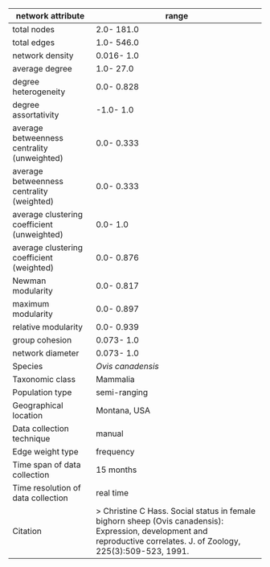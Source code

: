 network attribute|range
---|---
total nodes|2.0- 181.0
total edges|1.0- 546.0
network density|0.016- 1.0
average degree|1.0- 27.0
degree heterogeneity|0.0- 0.828
degree assortativity|-1.0- 1.0
average betweenness centrality (unweighted)|0.0- 0.333
average betweenness centrality (weighted)|0.0- 0.333
average clustering coefficient (unweighted)|0.0- 1.0
average clustering coefficient (weighted)|0.0- 0.876
Newman modularity|0.0- 0.817
maximum modularity|0.0- 0.897
relative modularity|0.0- 0.939
group cohesion|0.073- 1.0
network diameter|0.073- 1.0
Species|*Ovis canadensis*
Taxonomic class|Mammalia
Population type|semi-ranging
Geographical location|Montana, USA
Data collection technique|manual 
Edge weight type|frequency
Time span of data collection|15 months
Time resolution of data collection|real time
Citation|> Christine C Hass. Social status in female bighorn sheep (Ovis canadensis): Expression, development and reproductive correlates. J. of Zoology, 225(3):509-523, 1991.
